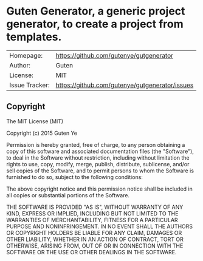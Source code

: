 Guten Generator, a generic project generator, to create a project from templates.
================

|                |                                           |
|----------------|------------------------------------------ |
| Homepage:      | https://github.com/gutenye/gutgenerator        |
| Author:	       | Guten                                     |
| License:       | MIT                                       |
| Issue Tracker: | https://github.com/gutenye/gutgenerator/issues |


Copyright
---------

The MIT License (MIT)

Copyright (c) 2015 Guten Ye

Permission is hereby granted, free of charge, to any person obtaining a copy
of this software and associated documentation files (the "Software"), to deal
in the Software without restriction, including without limitation the rights
to use, copy, modify, merge, publish, distribute, sublicense, and/or sell
copies of the Software, and to permit persons to whom the Software is
furnished to do so, subject to the following conditions:

The above copyright notice and this permission notice shall be included in all
copies or substantial portions of the Software.

THE SOFTWARE IS PROVIDED "AS IS", WITHOUT WARRANTY OF ANY KIND, EXPRESS OR
IMPLIED, INCLUDING BUT NOT LIMITED TO THE WARRANTIES OF MERCHANTABILITY,
FITNESS FOR A PARTICULAR PURPOSE AND NONINFRINGEMENT. IN NO EVENT SHALL THE
AUTHORS OR COPYRIGHT HOLDERS BE LIABLE FOR ANY CLAIM, DAMAGES OR OTHER
LIABILITY, WHETHER IN AN ACTION OF CONTRACT, TORT OR OTHERWISE, ARISING FROM,
OUT OF OR IN CONNECTION WITH THE SOFTWARE OR THE USE OR OTHER DEALINGS IN THE
SOFTWARE.
